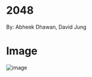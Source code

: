 # 2048
By: Abheek Dhawan, David Jung

# Image
![image](https://user-images.githubusercontent.com/67982792/216246381-d8685c79-16ee-43b9-9b50-819d40e260cc.png)
